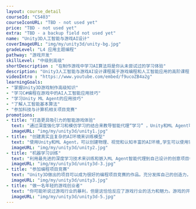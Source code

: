 ```yaml
---
layout: course_detail
courseId: "CS403"
courseIconURL: "TBD - not used yet"
price: "TBD - not used yet"
extra: "TBD - a backup field not used yet"
name: "Unity3D人工智能与游戏AI设计"
coverImageURL: "img/my/unity3d/unity-bg.jpg"
gradeLevel: "L4 应用主题编程"
pathway: "游戏开发"
skillLevel: "中级到高级"
shortDescription : "在制作游戏中学习AI算法将是你从未尝试过的学习体验"
description: "Unity3人工智能与游戏AI设计课程属于游戏编程和人工智能应用的高阶课程，主要是将AI算法应用在游戏开发当中，在完善自己游戏的同时学习并应用人工智能知识"
videoIntro : "https://www.youtube.com/embed/f9ucoZB4a2g"
learningGoals:
- "掌握Unity3D游戏制作高级知识"
- "学习C#编程在游戏中的AI人工智能应用技巧"
- "学习Unity ML Agent的应用技巧"
- "了解人工智能基本算法"
- "参加科技与计算机相关项目竞赛"
promotions:
- title: "打造更具吸引力的智能游戏体验"
  text: "通过深度强化学习和模仿学习的结合来教导智能代理“学习” ，Unity和ML Agent可以让学生创造出更具吸引力的游戏玩法和增强的游戏体验。"
  imageURL: "img/my/unity3d/unity1.jpg"
- title: "创建真实且复杂的AI环境来训练模型"
  text: "使用Unity和ML Agent，可以创建物理、视觉和认知丰富的AI环境,学生可以使用它们进行基准测试以及研究新的算法和方法。"
  imageURL: "img/my/unity3d/unity2.jpg"
- title: "机器学习训练"
  text: "利用最先进的深度学习技术来训练和嵌入ML Agent智能代理到自己设计的创意项目中。"
  imageURL: "img/my/unity3d/unity3d-3.jpg"
- title: "参加编程项目竞赛"
  text: "Unity3D做出的项目可以成为很好的编程项目竞赛的作品。充分发挥自己的创造力，动手解决生活中的问题，做实验，发布结果，为大学申请打下基础。"
  imageURL: "img/my/unity3d/unity3.jpg"
- title: "做一名年轻的游戏创业者"
  text: "你可能听说过游戏行业的暴利，但是这恰恰反应了游戏行业的活力和魅力。游戏的开发永远属于年轻一代，早动手，说不定下一个游戏创业着就是你。"
  imageURL: "img/my/unity3d/unity3d-5.jpg"
---
```

